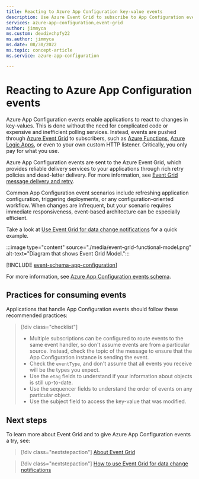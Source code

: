 ```yaml
---
title: Reacting to Azure App Configuration key-value events
description: Use Azure Event Grid to subscribe to App Configuration events, which allow applications to react to changes in key-values without the need for complicated code.
services: azure-app-configuration,event-grid 
author: jimmyca
ms.custom: devdivchpfy22
ms.author: jimmyca
ms.date: 08/30/2022
ms.topic: concept-article
ms.service: azure-app-configuration

---
```


# Reacting to Azure App Configuration events

Azure App Configuration events enable applications to react to changes in key-values. This is done without the need for complicated code or expensive and inefficient polling services. Instead, events are pushed through [Azure Event Grid](https://azure.microsoft.com/services/event-grid/) to subscribers, such as [Azure Functions](https://azure.microsoft.com/services/functions/), [Azure Logic Apps](https://azure.microsoft.com/services/logic-apps/), or even to your own custom HTTP listener. Critically, you only pay for what you use.

Azure App Configuration events are sent to the Azure Event Grid, which provides reliable delivery services to your applications through rich retry policies and dead-letter delivery. For more information, see [Event Grid message delivery and retry](../event-grid/delivery-and-retry.md).

Common App Configuration event scenarios include refreshing application configuration, triggering deployments, or any configuration-oriented workflow. When changes are infrequent, but your scenario requires immediate responsiveness, event-based architecture can be especially efficient.

Take a look at [Use Event Grid for data change notifications](./howto-app-configuration-event.md) for a quick example.

:::image type="content" source="./media/event-grid-functional-model.png" alt-text="Diagram that shows Event Grid Model.":::

[!INCLUDE [event-schema-app-configuration](../event-grid/includes/schema-app-configuration.md)]

For more information, see [Azure App Configuration events schema](../event-grid/event-schema-app-configuration.md).

## Practices for consuming events

Applications that handle App Configuration events should follow these recommended practices:
> [!div class="checklist"]
> * Multiple subscriptions can be configured to route events to the same event handler, so don't assume events are from a particular source. Instead, check the topic of the message to ensure that the App Configuration instance is sending the event.
> * Check the `eventType`, and don't assume that all events you receive will be the types you expect.
> * Use the `etag` fields to understand if your information about objects is still up-to-date.  
> * Use the sequencer fields to understand the order of events on any particular object.
> * Use the subject field to access the key-value that was modified.

## Next steps

To learn more about Event Grid and to give Azure App Configuration events a try, see:

> [!div class="nextstepaction"]
> [About Event Grid](../event-grid/overview.md)

> [!div class="nextstepaction"]
> [How to use Event Grid for data change notifications](./howto-app-configuration-event.md)